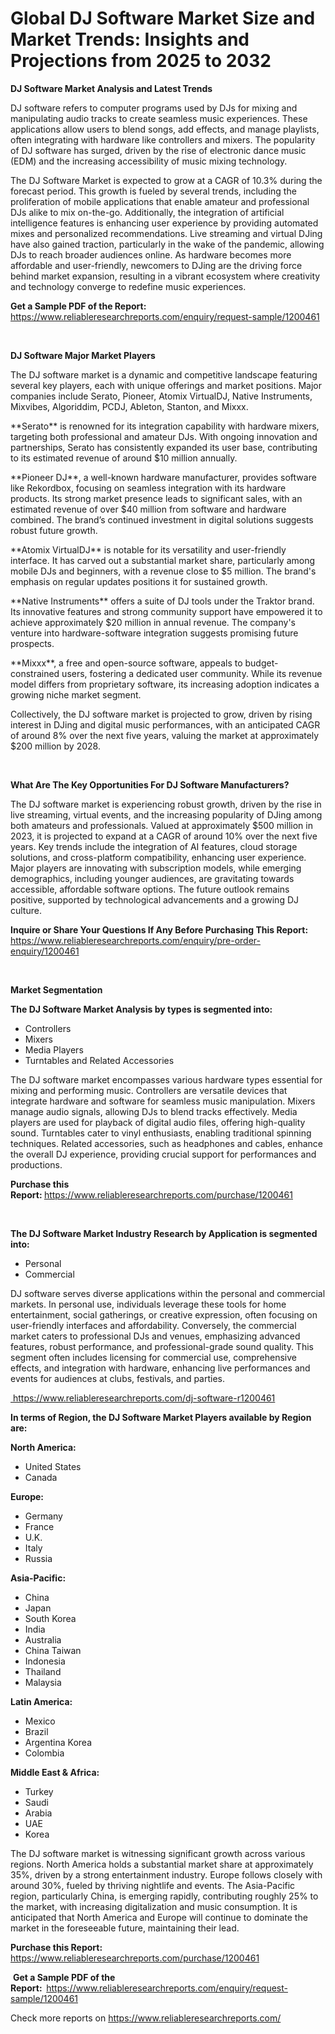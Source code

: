 <p><h1>Global DJ Software Market Size and Market Trends: Insights and Projections from 2025 to 2032</h1></p><p><strong>DJ Software Market Analysis and Latest Trends</strong></p>
<p><p>DJ software refers to computer programs used by DJs for mixing and manipulating audio tracks to create seamless music experiences. These applications allow users to blend songs, add effects, and manage playlists, often integrating with hardware like controllers and mixers. The popularity of DJ software has surged, driven by the rise of electronic dance music (EDM) and the increasing accessibility of music mixing technology.</p><p>The DJ Software Market is expected to grow at a CAGR of 10.3% during the forecast period. This growth is fueled by several trends, including the proliferation of mobile applications that enable amateur and professional DJs alike to mix on-the-go. Additionally, the integration of artificial intelligence features is enhancing user experience by providing automated mixes and personalized recommendations. Live streaming and virtual DJing have also gained traction, particularly in the wake of the pandemic, allowing DJs to reach broader audiences online. As hardware becomes more affordable and user-friendly, newcomers to DJing are the driving force behind market expansion, resulting in a vibrant ecosystem where creativity and technology converge to redefine music experiences.</p></p>
<p><strong>Get a Sample PDF of the Report:&nbsp;</strong> <a href="https://www.reliableresearchreports.com/enquiry/request-sample/1200461?utm_campaign=3258&utm_medium=2&utm_source=Github&utm_content=ia&utm_term=09032025&utm_id=dj-software">https://www.reliableresearchreports.com/enquiry/request-sample/1200461</a></p>
<p>&nbsp;</p>
<p><strong>DJ Software Major Market Players</strong></p>
<p><p>The DJ software market is a dynamic and competitive landscape featuring several key players, each with unique offerings and market positions. Major companies include Serato, Pioneer, Atomix VirtualDJ, Native Instruments, Mixvibes, Algoriddim, PCDJ, Ableton, Stanton, and Mixxx.</p><p>**Serato** is renowned for its integration capability with hardware mixers, targeting both professional and amateur DJs. With ongoing innovation and partnerships, Serato has consistently expanded its user base, contributing to its estimated revenue of around $10 million annually.</p><p>**Pioneer DJ**, a well-known hardware manufacturer, provides software like Rekordbox, focusing on seamless integration with its hardware products. Its strong market presence leads to significant sales, with an estimated revenue of over $40 million from software and hardware combined. The brand’s continued investment in digital solutions suggests robust future growth.</p><p>**Atomix VirtualDJ** is notable for its versatility and user-friendly interface. It has carved out a substantial market share, particularly among mobile DJs and beginners, with a revenue close to $5 million. The brand's emphasis on regular updates positions it for sustained growth.</p><p>**Native Instruments** offers a suite of DJ tools under the Traktor brand. Its innovative features and strong community support have empowered it to achieve approximately $20 million in annual revenue. The company's venture into hardware-software integration suggests promising future prospects.</p><p>**Mixxx**, a free and open-source software, appeals to budget-constrained users, fostering a dedicated user community. While its revenue model differs from proprietary software, its increasing adoption indicates a growing niche market segment.</p><p>Collectively, the DJ software market is projected to grow, driven by rising interest in DJing and digital music performances, with an anticipated CAGR of around 8% over the next five years, valuing the market at approximately $200 million by 2028.</p></p>
<p>&nbsp;</p>
<p><strong>What Are The Key Opportunities For DJ Software Manufacturers?</strong></p>
<p><p>The DJ software market is experiencing robust growth, driven by the rise in live streaming, virtual events, and the increasing popularity of DJing among both amateurs and professionals. Valued at approximately $500 million in 2023, it is projected to expand at a CAGR of around 10% over the next five years. Key trends include the integration of AI features, cloud storage solutions, and cross-platform compatibility, enhancing user experience. Major players are innovating with subscription models, while emerging demographics, including younger audiences, are gravitating towards accessible, affordable software options. The future outlook remains positive, supported by technological advancements and a growing DJ culture.</p></p>
<p><strong>Inquire or Share Your Questions If Any Before Purchasing This Report:</strong> <a href="https://www.reliableresearchreports.com/enquiry/pre-order-enquiry/1200461?utm_campaign=3258&utm_medium=2&utm_source=Github&utm_content=ia&utm_term=09032025&utm_id=dj-software">https://www.reliableresearchreports.com/enquiry/pre-order-enquiry/1200461</a></p>
<p>&nbsp;</p>
<p><strong>Market Segmentation</strong></p>
<p><strong>The DJ Software Market Analysis by types is segmented into:</strong></p>
<p><ul><li>Controllers</li><li>Mixers</li><li>Media Players</li><li>Turntables and Related Accessories</li></ul></p>
<p><p>The DJ software market encompasses various hardware types essential for mixing and performing music. Controllers are versatile devices that integrate hardware and software for seamless music manipulation. Mixers manage audio signals, allowing DJs to blend tracks effectively. Media players are used for playback of digital audio files, offering high-quality sound. Turntables cater to vinyl enthusiasts, enabling traditional spinning techniques. Related accessories, such as headphones and cables, enhance the overall DJ experience, providing crucial support for performances and productions.</p></p>
<p><strong>Purchase this Report:&nbsp;</strong><a href="https://www.reliableresearchreports.com/purchase/1200461?utm_campaign=3258&utm_medium=2&utm_source=Github&utm_content=ia&utm_term=09032025&utm_id=dj-software">https://www.reliableresearchreports.com/purchase/1200461</a></p>
<p>&nbsp;</p>
<p><strong>The DJ Software Market Industry Research by Application is segmented into:</strong></p>
<p><ul><li>Personal</li><li>Commercial</li></ul></p>
<p><p>DJ software serves diverse applications within the personal and commercial markets. In personal use, individuals leverage these tools for home entertainment, social gatherings, or creative expression, often focusing on user-friendly interfaces and affordability. Conversely, the commercial market caters to professional DJs and venues, emphasizing advanced features, robust performance, and professional-grade sound quality. This segment often includes licensing for commercial use, comprehensive effects, and integration with hardware, enhancing live performances and events for audiences at clubs, festivals, and parties.</p></p>
<p><a href="https://www.reliableresearchreports.com/dj-software-r1200461?utm_campaign=3258&utm_medium=2&utm_source=Github&utm_content=ia&utm_term=09032025&utm_id=dj-software">&nbsp;https://www.reliableresearchreports.com/dj-software-r1200461</a></p>
<p><strong>In terms of Region, the DJ Software Market Players available by Region are:</strong></p>
<p>
    <p> <strong> North America: </strong>
        <ul>
            <li>United States</li>
            <li>Canada</li>
        </ul>
        </p> 
    <p> <strong> Europe: </strong>
        <ul>
            <li>Germany</li>
            <li>France</li>
            <li>U.K.</li>
            <li>Italy</li>
            <li>Russia</li>
        </ul>
        </p> 
    <p> <strong> Asia-Pacific: </strong>
        <ul>
            <li>China</li>
            <li>Japan</li>
            <li>South Korea</li>
            <li>India</li>
            <li>Australia</li>
            <li>China Taiwan</li>
            <li>Indonesia</li>
            <li>Thailand</li>
            <li>Malaysia</li>
        </ul>
        </p> 
    <p> <strong> Latin America: </strong>
        <ul>
            <li>Mexico</li>
            <li>Brazil</li>
            <li>Argentina Korea</li>
            <li>Colombia</li>
        </ul>
        </p> 
    <p> <strong> Middle East & Africa: </strong>
        <ul>
            <li>Turkey</li>
            <li>Saudi</li>
            <li>Arabia</li>
            <li>UAE</li>
            <li>Korea</li>
        </ul>
    </p>
    </p>
<p><p>The DJ software market is witnessing significant growth across various regions. North America holds a substantial market share at approximately 35%, driven by a strong entertainment industry. Europe follows closely with around 30%, fueled by thriving nightlife and events. The Asia-Pacific region, particularly China, is emerging rapidly, contributing roughly 25% to the market, with increasing digitalization and music consumption. It is anticipated that North America and Europe will continue to dominate the market in the foreseeable future, maintaining their lead.</p></p>
<p><strong>Purchase this Report: </strong><a href="https://www.reliableresearchreports.com/purchase/1200461?utm_campaign=3258&utm_medium=2&utm_source=Github&utm_content=ia&utm_term=09032025&utm_id=dj-software">https://www.reliableresearchreports.com/purchase/1200461</a></p>
<p>&nbsp;<strong>Get a Sample PDF of the Report:&nbsp;&nbsp;</strong><a href="https://www.reliableresearchreports.com/enquiry/request-sample/1200461?utm_campaign=3258&utm_medium=2&utm_source=Github&utm_content=ia&utm_term=09032025&utm_id=dj-software">https://www.reliableresearchreports.com/enquiry/request-sample/1200461</a></p>
<p><strong></strong></p>
<p>Check more reports on <a href="https://www.reliableresearchreports.com/?utm_campaign=3258&utm_medium=2&utm_source=Github&utm_content=ia&utm_term=09032025&utm_id=dj-software">https://www.reliableresearchreports.com/</a></p>